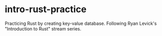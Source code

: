 # intro-rust-practice

Practicing Rust by creating key-value database. Following Ryan Levick's "Introduction to Rust" stream series.
